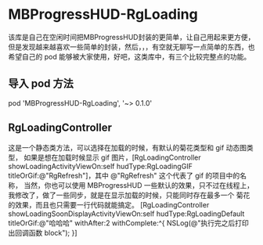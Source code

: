 # MBProgressHUD-RgLoading
  该库是自己在空闲时间把MBProgressHUD封装的更简单，让自己用起来更方便，但是发现越来越喜欢一些简单的封装，然后，，，有空就无聊写一点简单的东西，也希望自己的 pod 能够被大家使用，好吧，这类库中，有三个比较完整点的功能。

## 导入 pod 方法
  pod 'MBProgressHUD-RgLoading', '~> 0.1.0'

## RgLoadingController
  这是一个静态类方法，可以选择在加载的时候，有默认的菊花类型和 gif 动态图类型，
  如果是想在加载时候显示 gif 图片，[RgLoadingController showLoadingActivityViewOn:self hudType:RgLoadingGIF titleOrGif:@"RgRefresh"]，其中 @"RgRefresh" 这个代表了 gif 的项目中的名称，
  当然，你也可以使用 MBProgressHUD 一些默认的效果，只不过在线程上，我修改了，做了一些同步，就是在显示加载的时候，只能同时存在最多一个 菊花的效果，而且也只需要一行代码就能搞定。
  [RgLoadingController showLoadingSoonDisplayActivityViewOn:self hudType:RgLoadingDefault titleOrGif:@"哈哈哈" withAfter:2 withComplete:^{
        NSLog(@"执行完之后打印出回调函数 block");
    }]
    
<!--## RogueCache
  一个简单的缓存类，利用 NSUserDefaults 来设置缓存，他和另一个类型 RogueViewControllerTranstion(这是下一个会讲述的内容)结合着使用，他是全局单例变量，比如下列的方法
  + (void)setSessionValues:(nullable RogueUserObject *)user;这是存储缓存的方法，这里要申明一下，如果要在项目中使用，那么缓存的类型，必须继承于RogueUserObject，才能设置缓存，否则，执行该方法时，程序会 Crash，
  当然，比如用户状态改变，例如登陆退出之类，想用通知来改变程序的一些权限，可以使用这个方法，+ (void)refreshUserSession:(nullable RogueUserObject *)user;该方法是用来刷新用户信息，可以传空值，这个方法必须最好是结合+ (void)notificationResponseWithBlock:(nonnull void (^)(NSString * _Nonnull key))response方法来使用，举个例子，在 ViewController 控制器中，先写入如下方法：__weak RgMBViewController    *weakSelf = self;
    [RogueCache notificationResponseWithBlock:^(NSString * _Nonnull key) {
        [[NSNotificationCenter defaultCenter] addObserver:weakSelf selector:@selector(changeOther:) name:key object:nil];
    }];
    
当我点击某个按钮之后，按钮响应的时间效果，就会开始调用[RogueCache refreshUserSession:rogueUserObject]这个方法来刷新用户的状态，然后，他会自动调用前者的 block里的方法以此来响应通知。你可以看看我在程序里的changeOther方法:- (void)changeOther:(NSNotification *)notification {

    RgUserObject *rg = (RgUserObject *)notification.userInfo[@"RogueCacheUserSessionKey"];
    NSLog(@"%@", rg.cards);
    
}

## RogueViewControllerTranstion
  该类是转场动画的一个类，这个类暂时没有测出什么bug，希望大家能够指出。
  关于它的使用，因为是结合到 RogueCache，所以在响应事件的时候，比如我点击某个按钮，需要 push 到一个新的界面，那么在这个按钮对应的方法里，需要加入如下的代码:
  [RogueCache shareInstance].transtionType = RoguePushTopToBottomPresentTranstion;
            [RogueCache shareInstance].transtionDuration = 0.4;
            前者是转场效果，后者是转场时间。
            
暂时就这些简单的东西，本来还有一些结构上的封装，但是想到有待测试，所以就以后再放出来，所以，如果这里的程序有bug，希望大家能够指出，本人一定好好的修改，谢谢。-->


